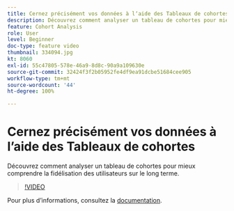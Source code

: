 ```yaml
---
title: Cernez précisément vos données à lʼaide des Tableaux de cohortes
description: Découvrez comment analyser un tableau de cohortes pour mieux comprendre la fidélisation des utilisateurs sur le long terme.
feature: Cohort Analysis
role: User
level: Beginner
doc-type: feature video
thumbnail: 334094.jpg
kt: 8060
exl-id: 55c47805-578e-46a9-8d8c-90a9a109630e
source-git-commit: 32424f3f2b05952fe4df9ea91dcbe51684cee905
workflow-type: tm+mt
source-wordcount: '44'
ht-degree: 100%

---
```


# Cernez précisément vos données à lʼaide des Tableaux de cohortes

Découvrez comment analyser un tableau de cohortes pour mieux comprendre la fidélisation des utilisateurs sur le long terme.

>[!VIDEO](https://video.tv.adobe.com/v/334094/?quality=12&learn=on)

Pour plus dʼinformations, consultez la [documentation](https://experienceleague.adobe.com/docs/analytics/analyze/analysis-workspace/visualizations/cohort-table/cohort-analysis.html?lang=fr).
